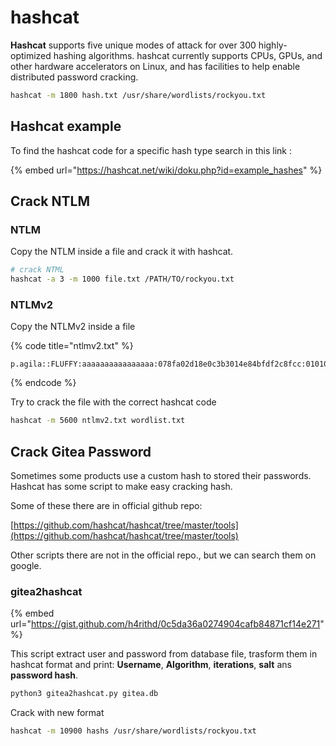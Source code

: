 # hashcat

**Hashcat** supports five unique modes of attack for over 300 highly-optimized hashing algorithms. hashcat currently supports CPUs, GPUs, and other hardware accelerators on Linux, and has facilities to help enable distributed password cracking.

```bash
hashcat -m 1800 hash.txt /usr/share/wordlists/rockyou.txt
```

## Hashcat example

To find the hashcat code for a specific hash type search in this link :

{% embed url="https://hashcat.net/wiki/doku.php?id=example_hashes" %}

## Crack NTLM

### NTLM

Copy the NTLM inside a file and crack it with hashcat.

```bash
# crack NTML
hashcat -a 3 -m 1000 file.txt /PATH/TO/rockyou.txt
```

### NTLMv2

Copy the NTLMv2 inside a file

{% code title="ntlmv2.txt" %}
```
p.agila::FLUFFY:aaaaaaaaaaaaaaaa:078fa02d18e0c3b3014e84bfdf2c8fcc:0101000000000000003dc95a51cfdb0175f0bd3186a398af00000000010010007200790075004500790075006d006300030010007200790075004500790075006d0063000200100044006100710050006e007400750071000400100044006100710050006e0074007500710007000800003dc95a51cfdb0106000400020000000800300030000000000000000100000000200000a201a7207c75e3c4363868b48dd83c90e51c555356e1790a59b3a1da25e0982f0a001000000000000000000000000000000000000900220063006900660073002f00310030002e00310030002e00310034002e003100330038000000000000000000
```
{% endcode %}

Try to crack the file with the correct hashcat code

```bash
hashcat -m 5600 ntlmv2.txt wordlist.txt
```



## Crack Gitea Password

Sometimes some products use a custom hash to stored their passwords. Hashcat has some script to make easy cracking hash.

Some of these there are in official github repo:

[https://github.com/hashcat/hashcat/tree/master/tools](https://github.com/hashcat/hashcat/tree/master/tools)

Other scripts there are not in the official repo., but we can search them on google.

### gitea2hashcat

{% embed url="https://gist.github.com/h4rithd/0c5da36a0274904cafb84871cf14e271" %}

This script extract user and password from database file, trasform them in hashcat format and print: **Username**, **Algorithm**, **iterations**, **salt** ans **password hash**.

```bash
python3 gitea2hashcat.py gitea.db
```

Crack with new format

```bash
hashcat -m 10900 hashs /usr/share/wordlists/rockyou.txt
```




